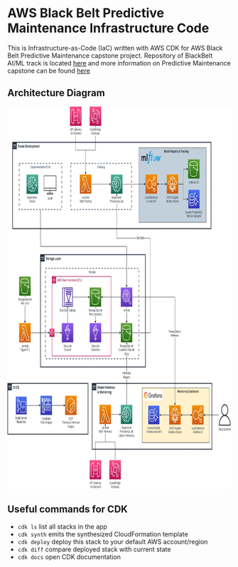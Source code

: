 
# AWS Black Belt Predictive Maintenance Infrastructure Code


This is Infrastructure-as-Code (IaC) written with AWS CDK for AWS Black Belt Predictive Maintenance capstone project. Repository of BlackBelt AI/ML track is located [here](https://github.com/aboavent/ai-ml-bb-2021) and more information on Predictive Maintenance capstone can be found [here](https://github.com/aboavent/ai-ml-bb-2021/blob/main/capstone-project/Predictive_Maintenance.md)

## Architecture Diagram

<img src="https://github.com/TomislavZupanovic/AWSBlackBelt-Infrastructure/blob/main/Images/BlackBelt%20-%20Architecture.jpg" width="860" height="860">

## Useful commands for CDK

 * `cdk ls`          list all stacks in the app
 * `cdk synth`       emits the synthesized CloudFormation template
 * `cdk deploy`      deploy this stack to your default AWS account/region
 * `cdk diff`        compare deployed stack with current state
 * `cdk docs`        open CDK documentation
